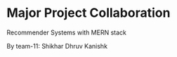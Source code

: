 # Major Project Collaboration

Recommender Systems with MERN stack

By team-11: 
Shikhar 
Dhruv 
Kanishk

